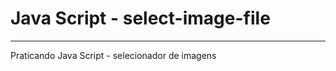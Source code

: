 # Java Script - select-image-file

------------------------------------------------------------------------------------------------------------------

Praticando Java Script - selecionador de imagens
